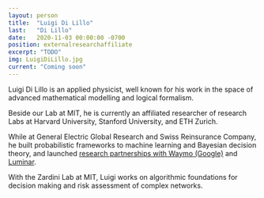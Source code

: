 ```yaml
---
layout: person
title:  "Luigi Di Lillo"
last:   "Di Lillo"
date:   2020-11-03 00:00:00 -0700
position: externalresearchaffiliate
excerpt: "TODO"
img: LuigiDiLillo.jpg
current: "Coming soon"
---
```


Luigi Di Lillo is an applied physicist, well known for his work in the space of advanced mathematical modelling and logical formalism.

Beside our Lab at MIT, he is currently an affiliated researcher of research Labs at Harvard University, Stanford University, and ETH Zurich.

While at General Electric Global Research and Swiss Reinsurance Company, he built probabilistic frameworks to machine learning and Bayesian decision theory, and launched <a href="https://waymo.com/blog/2023/09/waymos-autonomous-vehicles-are-significantly-safer-than-human-driven-ones/" target="_blank">research partnerships with Waymo (Google)</a>
and <a href="https://www.swissre.com/reinsurance/property-and-casualty/solutions/automotive-solutions/evaluate-vehicle-sensors-real-life-safety.html" target="_blank"> Luminar</a>.

With the Zardini Lab at MIT, Luigi works on algorithmic foundations for decision making and risk assessment of complex networks.
